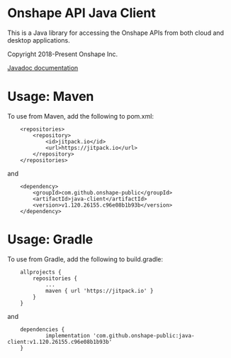 Onshape API Java Client
=======================

This is a Java library for accessing the Onshape APIs from both cloud and
desktop applications.

Copyright 2018-Present Onshape Inc.

[Javadoc documentation](http://onshape-public.github.io/java-client/index.html?com/onshape/api/Onshape.html)

# Usage: Maven

To use from Maven, add the following to pom.xml:

```
	<repositories>
		<repository>
		    <id>jitpack.io</id>
		    <url>https://jitpack.io</url>
		</repository>
	</repositories>
```

and

```
	<dependency>
	    <groupId>com.github.onshape-public</groupId>
	    <artifactId>java-client</artifactId>
	    <version>v1.120.26155.c96e08b1b93b</version>
	</dependency>
```

# Usage: Gradle

To use from Gradle, add the following to build.gradle:

```
	allprojects {
		repositories {
			...
			maven { url 'https://jitpack.io' }
		}
	}
```

and

```
	dependencies {
	        implementation 'com.github.onshape-public:java-client:v1.120.26155.c96e08b1b93b'
	}
```

